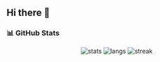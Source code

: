 ## Hi there 👋

<!--
**ro-lex404/ro-lex404** is a ✨ _special_ ✨ repository because its `README.md` (this file) appears on your GitHub profile.

Here are some ideas to get you started:

- 🔭 I’m currently working on ...
- 🌱 I’m currently learning ...
- 👯 I’m looking to collaborate on ...
- 🤔 I’m looking for help with ...
- 💬 Ask me about ...
- 📫 How to reach me: ...
- 😄 Pronouns: ...
- ⚡ Fun fact: ...


![GitHub Stats](https://github-readme-stats.vercel.app/api?username=ro-lex404&theme=default&show_icons=true&hide_border=true&count_private=true)
![GitHub Stats](https://github-readme-stats.vercel.app/api/top-langs/?username=ro-lex404&theme=default&show_icons=true&hide_border=true&layout=compact)
![GitHub Stats](https://streak-stats.demolab.com?user=ro-lex404&theme=default&hide_border=true)
-->
### 📊 GitHub Stats
<p align="center">
  <img src="https://github-readme-stats.vercel.app/api?username=ro-lex404&show_icons=true&theme=tokyonight" alt="stats" />
  <img src="https://github-readme-stats.vercel.app/api/top-langs/?username=ro-lex404&layout=compact&theme=tokyonight" alt="langs" />
  <img src="https://streak-stats.demolab.com?user=ro-lex404&theme=tokyonight&hide_border=true" alt="streak" />
</p>
